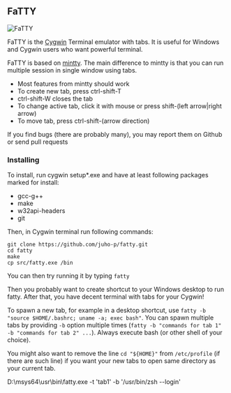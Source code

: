 FaTTY
-----

![FaTTY](http://i.imgur.com/ZMpvcNH.png)

FaTTY is the [Cygwin](http://cygwin.com) Terminal emulator with tabs. It is
useful for Windows and Cygwin users who want powerful terminal.

FaTTY is based on [mintty](https://github.com/mintty/mintty). The main
difference to mintty is that you can run multiple session in single window
using tabs.

* Most features from mintty should work
* To create new tab, press ctrl-shift-T
* ctrl-shift-W closes the tab
* To change active tab, click it with mouse or press shift-(left arrow|right arrow)
* To move tab, press ctrl-shift-(arrow direction)

If you find bugs (there are probably many), you may report them on Github or
send pull requests

### Installing

To install, run cygwin setup\*.exe and have at least following packages marked for
install:

* gcc-g++
* make
* w32api-headers
* git

Then, in Cygwin terminal run following commands:

    git clone https://github.com/juho-p/fatty.git
    cd fatty
    make
    cp src/fatty.exe /bin
  
You can then try running it by typing `fatty`
  
Then you probably want to create shortcut to your Windows desktop to run fatty.
After that, you have decent terminal with tabs for your Cygwin!

To spawn a new tab, for example in a desktop shortcut, use `fatty -b "source $HOME/.bashrc; uname -a; exec bash"`.
You can spawn multiple tabs by providing `-b` option multiple times
(`fatty -b "commands for tab 1" -b "commands for tab 2" ...`). Always
execute bash (or other shell of your choice).

You might also want to remove the line `cd "${HOME}"` from `/etc/profile` (if
there are such line) if you want your new tabs to open same directory as your
current tab.

D:\msys64\usr\bin\fatty.exe -t 'tab1' -b '/usr/bin/zsh --login'
